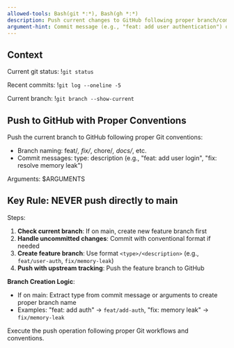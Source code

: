 ```yaml
---
allowed-tools: Bash(git *:*), Bash(gh *:*)
description: Push current changes to GitHub following proper branch/commit conventions and optionally create a pull request
argument-hint: Commit message (e.g., "feat: add user authentication") or PR title
---
```


## Context
Current git status:
!`git status`

Recent commits:
!`git log --oneline -5`

Current branch:
!`git branch --show-current`

## Push to GitHub with Proper Conventions

Push the current branch to GitHub following proper Git conventions:
- Branch naming: feat/*, fix/*, chore/*, docs/*, etc.
- Commit messages: type: description (e.g., "feat: add user login", "fix: resolve memory leak")

Arguments: $ARGUMENTS

## Key Rule: NEVER push directly to main

Steps:
1. **Check current branch**: If on main, create new feature branch first
2. **Handle uncommitted changes**: Commit with conventional format if needed  
3. **Create feature branch**: Use format `<type>/<description>` (e.g., `feat/user-auth`, `fix/memory-leak`)
4. **Push with upstream tracking**: Push the feature branch to GitHub

**Branch Creation Logic**:
- If on main: Extract type from commit message or arguments to create proper branch name
- Examples: "feat: add auth" → `feat/add-auth`, "fix: memory leak" → `fix/memory-leak`

Execute the push operation following proper Git workflows and conventions.